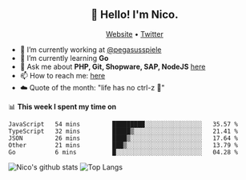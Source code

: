 <h2 align="center">👋 Hello! I'm Nico.</h2>
<p align="center">
  <a href="https://gruselhaus.com">Website</a> •
  <a href="https://twitter.com/NicoFinkernagel">Twitter</a>
</p>


- 🔭 I’m currently working at [@pegasusspiele](https://github.com/pegasusspiele)
- 🌱 I’m currently learning **Go**
- 💬 Ask me about **PHP, Git, Shopware, SAP, NodeJS** [here](https://github.com/gruselhaus/gruselhaus/issues)
- 📫 How to reach me: [here](https://github.com/gruselhaus/gruselhaus/issues)
- ☁️ Quote of the month: "life has no ctrl-z 🌴"

📊 **This week I spent my time on**
<!--START_SECTION:waka-->
```text
JavaScript   54 mins         █████████░░░░░░░░░░░░░░░░   35.57 % 
TypeScript   32 mins         █████▒░░░░░░░░░░░░░░░░░░░   21.41 % 
JSON         26 mins         ████▒░░░░░░░░░░░░░░░░░░░░   17.64 % 
Other        21 mins         ███▒░░░░░░░░░░░░░░░░░░░░░   13.79 % 
Go           6 mins          █░░░░░░░░░░░░░░░░░░░░░░░░   04.28 % 
```
<!--END_SECTION:waka-->

![Nico's github stats](https://github-readme-stats.vercel.app/api?username=gruselhaus&show_icons=true&hide_border=true&title_color=000000&icon_color=000000&text_color=000000&bg_color=ffffff)
![Top Langs](https://github-readme-stats.vercel.app/api/top-langs/?username=gruselhaus&hide_border=true&title_color=000000&icon_color=000000&text_color=000000&bg_color=ffffff)
